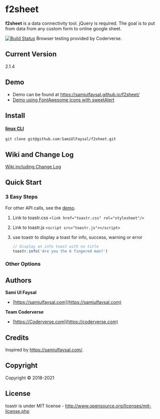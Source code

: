 # f2sheet
**f2sheet**  is a data connectivity tool. jQuery is required. The goal is to put from data from any custom form to online google sheet.

[![Build Status](https://travis-ci.org/CodeSeven/toastr.svg)](https://github.com/SamiUlFaysal/f2sheet/)
Browser testing provided by Coderverse.

## Current Version
2.1.4

## Demo
- Demo can be found at https://samiulfaysal.github.io/f2sheet/
- [Demo using FontAwesome icons with sweetAlert](https://samiulfaysal.github.io/f2sheet/)


## Install

#### [linux CLI ](https://samiulfaysal.github.io/f2sheet)
```
git clone git@github.com:SamiUlFaysal/f2sheet.git
```






## Wiki and Change Log
[Wiki including Change Log](https://github.com/samiulfaysal)

## Quick Start

### 3 Easy Steps
For other API calls, see the [demo](https://samiulfaysal.github.io/f2sheet/1).

1. Link to toastr.css `<link href="toastr.css" rel="stylesheet"/>`

2. Link to toastr.js `<script src="toastr.js"></script>`

3. use toastr to display a toast for info, success, warning or error
	```js
	// Display an info toast with no title
	toastr.info('Are you the 6 fingered man?')
	```

### Other Options


## Authors
**Sami Ul Faysal**

+ [https://samiulfaysal.com](https://samiulfaysal.com)

**Team Coderverse**

+ [https://Coderverse.com](https://coderverse.com)

## Credits
Inspired by https://samiulfaysal.com/.

## Copyright
Copyright © 2018-2021

## License
toastr is under MIT license - http://www.opensource.org/licenses/mit-license.php
